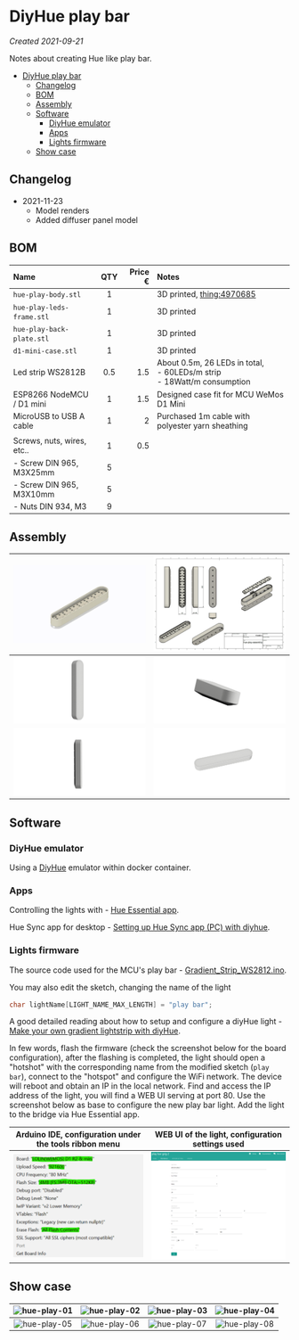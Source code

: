 # DiyHue play bar

*Created 2021-09-21*

Notes about creating Hue like play bar.

- [DiyHue play bar](#diyhue-play-bar)
  - [Changelog](#changelog)
  - [BOM](#bom)
  - [Assembly](#assembly)
  - [Software](#software)
    - [DiyHue emulator](#diyhue-emulator)
    - [Apps](#apps)
    - [Lights firmware](#lights-firmware)
  - [Show case](#show-case)

## Changelog

- 2021-11-23
  - Model renders
  - Added diffuser panel model 

## BOM

| Name | QTY | Price € | Notes |
|:-----|:---:|--------:|:------|
| ``hue-play-body.stl``       | 1   |     | 3D printed, [thing:4970685](https://www.thingiverse.com/thing:4970685) |
| ``hue-play-leds-frame.stl`` | 1   |     | 3D printed |
| ``hue-play-back-plate.stl`` | 1   |     | 3D printed |
| ``d1-mini-case.stl``        | 1   |     | 3D printed |
| Led strip WS2812B           | 0.5 | 1.5 | About 0.5m, 26 LEDs in total, <br> - 60LEDs/m strip <br> - 18Watt/m consumption | 
| ESP8266 NodeMCU / D1 mini   | 1   | 1.5 | Designed case fit for MCU WeMos D1 Mini |
| MicroUSB to USB A cable     | 1   | 2   | Purchased 1m cable with polyester yarn sheathing |
|                             |     |     | |
| Screws, nuts, wires, etc..  | 1   | 0.5 | |
| - Screw DIN 965, M3X25mm    | 5   |     | |
| - Screw DIN 965, M3X10mm    | 5   |     | |
| - Nuts DIN 934, M3          | 9   |     | |

## Assembly

| ![hue-play-assembly.gif](./assets/images/hue-play-assembly.gif)   | ![hue-play-drawing.png](./assets/images/hue-play-drawing.png) | 
|:-----------------------------------------------------------------:|:-------------------------------------------------------------:|
| ![hue-play-render-01.PNG](./assets/images/hue-play-render-01.PNG) | ![hue-play-render-02.PNG](./assets/images/hue-play-render-02.PNG) |
| ![hue-play-render-03.png](./assets/images/hue-play-render-03.png) | ![hue-play-render-04.png](./assets/images/hue-play-render-04.png) | 

## Software

### DiyHue emulator

Using a [DiyHue](https://diyhue.org/) emulator within docker container.

### Apps

Controlling the lights with - [Hue Essential app](https://www.hueessentials.com/).

Hue Sync app for desktop - [Setting up Hue Sync app (PC) with diyhue](https://diyhue.discourse.group/t/setting-up-hue-sync-app-pc-with-diyhue/240).

### Lights firmware

The source code used for the MCU's play bar - [Gradient_Strip_WS2812.ino](https://github.com/diyhue/Lights/blob/master/Arduino/Gradient_Strip_WS2812/Gradient_Strip_WS2812.ino).

You may also edit the sketch, changing the name of the light
```ino
char lightName[LIGHT_NAME_MAX_LENGTH] = "play bar";
```

A good detailed reading about how to setup and configure a diyHue light - [Make your own gradient lightstrip with diyHue](https://community.hueessentials.com/t/make-your-own-gradient-lightstrip-with-diyhue/1568).

In few words, flash the firmware (check the screenshot below for the board configuration), 
after the flashing is completed, the light should open a "hotshot" with the corresponding name from the modified sketch (``play bar``),
connect to the "hotspot" and configure the WiFi network. 
The device will reboot and obtain an IP in the local network.
Find and access the IP address of the light, you will find a WEB UI serving at port 80.
Use the screenshot below as base to configure the new play bar light.
Add the light to the bridge via Hue Essential app.

| Arduino IDE, configuration under the tools ribbon menu                    | WEB UI of the light, configuration settings used |
|:-------------------------------------------------------------------------:|:------------------------------------------------:|
| ![hue-play-sketch-config.png](./assets/images/hue-play-sketch-config.png) | ![hue-play-web-config.png](./assets/images/hue-play-web-config.png) |

## Show case

| ![hue-play-01](./assets/images/1.jpg) | ![hue-play-02](./assets/images/2.jpg) | ![hue-play-03](./assets/images/3.jpg) | ![hue-play-04](./assets/images/4.jpg) |
|:-------------------------------------:|:-------------------------------------:|:-------------------------------------:|:-------------------------------------:|
| ![hue-play-05](./assets/images/5.jpg) | ![hue-play-06](./assets/images/6.jpg) | ![hue-play-07](./assets/images/7.jpg) | ![hue-play-08](./assets/images/8.jpg) |
